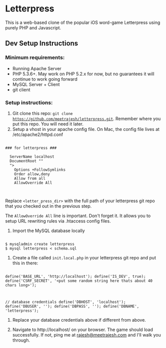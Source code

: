 Letterpress
===========

This is a web-based clone of the popular iOS word-game Letterpress using
purely PHP and Javascript.


Dev Setup Instructions
----------------------

### Minimum requirements:

* Running Apache Server
* PHP 5.3.6+. May work on PHP 5.2.x for now, but no guarantees it will continue to work going forward
* MySQL Server + Client
* git client

### Setup instructions:

1. Git clone this repo: <code>git clone https://github.com/meetrajesh/letterpress.git</code>. Remember where you put this repo. You will need it later.
1. Setup a vhost in your apache config file. On Mac, the config file lives at /etc/apache2/httpd.conf

<code>
### for letterpress ###
<VirtualHost *:80>
  ServerName localhost
  DocumentRoot "<letterpress_dir>"
  <Directory "<letterpress_dir>">
    Options +FollowSymlinks
    Order allow,deny
    Allow from all
    AllowOverride All
  </Directory>
</VirtualHost>
</code>

Replace <code><letter_press_dir></code> with the full path of your letterpress git repo that you checked out in the previous step.

The <code>AllowOverride All</code> line is important. Don't forget it. It allows you to setup URL rewriting rules via .htaccess config files.

1. Import the MySQL database locally

<code>
$ mysqladmin create letterpress
$ mysql letterpress < schema.sql
</code>

1. Create a file called <code>init.local.php</code> in your letterpress git repo and put this in there:

<code>
<?php

define('BASE_URL', 'http://localhost');
define('IS_DEV', true);
define('CSRF_SECRET', '<put some random string here thats about 40 chars long>');

// database credentials
define('DBHOST', 'localhost');
define('DBUSER', '');
define('DBPASS', '');
define('DBNAME', 'letterpress');
</code>

1. Replace your database credentials above if different from above.

1. Navigate to http://localhost/ on your browser. The game should load successfully. If not, ping me at rajesh@meetrajesh.com and I'll walk you through.



